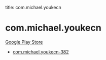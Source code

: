 title: com.michael.youkecn
# com.michael.youkecn


[Google Play Store](https://play.google.com/store/apps/details?id=com.michael.youkecn)


* [com.michael.youkecn-382](./com.michael.youkecn-382/)